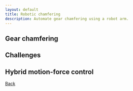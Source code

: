 ```yaml
---
layout: default
title: Robotic chamfering
description: Automate gear chamfering using a robot arm.
---
```


## Gear chamfering

## Challenges

## Hybrid motion-force control


[Back](https://jhugj.github.io/web-repo/)
